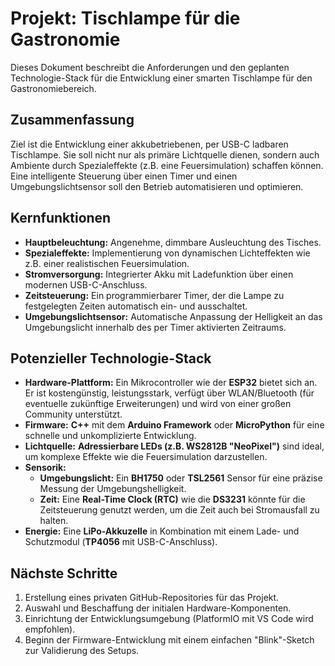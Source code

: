 # Projekt: Tischlampe für die Gastronomie

Dieses Dokument beschreibt die Anforderungen und den geplanten Technologie-Stack für die Entwicklung einer smarten Tischlampe für den Gastronomiebereich.

## Zusammenfassung

Ziel ist die Entwicklung einer akkubetriebenen, per USB-C ladbaren Tischlampe. Sie soll nicht nur als primäre Lichtquelle dienen, sondern auch Ambiente durch Spezialeffekte (z.B. eine Feuersimulation) schaffen können. Eine intelligente Steuerung über einen Timer und einen Umgebungslichtsensor soll den Betrieb automatisieren und optimieren.

## Kernfunktionen

- **Hauptbeleuchtung:** Angenehme, dimmbare Ausleuchtung des Tisches.
- **Spezialeffekte:** Implementierung von dynamischen Lichteffekten wie z.B. einer realistischen Feuersimulation.
- **Stromversorgung:** Integrierter Akku mit Ladefunktion über einen modernen USB-C-Anschluss.
- **Zeitsteuerung:** Ein programmierbarer Timer, der die Lampe zu festgelegten Zeiten automatisch ein- und ausschaltet.
- **Umgebungslichtsensor:** Automatische Anpassung der Helligkeit an das Umgebungslicht innerhalb des per Timer aktivierten Zeitraums.

## Potenzieller Technologie-Stack

- **Hardware-Plattform:** Ein Mikrocontroller wie der **ESP32** bietet sich an. Er ist kostengünstig, leistungsstark, verfügt über WLAN/Bluetooth (für eventuelle zukünftige Erweiterungen) und wird von einer großen Community unterstützt.
- **Firmware:** **C++** mit dem **Arduino Framework** oder **MicroPython** für eine schnelle und unkomplizierte Entwicklung.
- **Lichtquelle:** **Adressierbare LEDs (z.B. WS2812B "NeoPixel")** sind ideal, um komplexe Effekte wie die Feuersimulation darzustellen.
- **Sensorik:**
    - **Umgebungslicht:** Ein **BH1750** oder **TSL2561** Sensor für eine präzise Messung der Umgebungshelligkeit.
    - **Zeit:** Eine **Real-Time Clock (RTC)** wie die **DS3231** könnte für die Zeitsteuerung genutzt werden, um die Zeit auch bei Stromausfall zu halten.
- **Energie:** Eine **LiPo-Akkuzelle** in Kombination mit einem Lade- und Schutzmodul (**TP4056** mit USB-C-Anschluss).

## Nächste Schritte

1.  Erstellung eines privaten GitHub-Repositories für das Projekt.
2.  Auswahl und Beschaffung der initialen Hardware-Komponenten.
3.  Einrichtung der Entwicklungsumgebung (PlatformIO mit VS Code wird empfohlen).
4.  Beginn der Firmware-Entwicklung mit einem einfachen "Blink"-Sketch zur Validierung des Setups.
